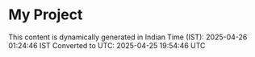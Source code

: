 # My Project

This content is dynamically generated in Indian Time (IST): 2025-04-26 01:24:46 IST
Converted to UTC: 2025-04-25 19:54:46 UTC

